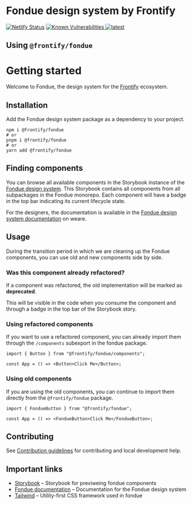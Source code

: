 # Fondue design system by Frontify

[![Netlify Status](https://api.netlify.com/api/v1/badges/898e60eb-df4e-49d9-9d1d-829aeb9f61c2/deploy-status)](https://app.netlify.com/sites/fondue-components/deploys)
<a href="https://snyk.io/test/github/Frontify/fondue">
<img src="https://snyk.io/test/github/Frontify/fondue/badge.svg" alt="Known Vulnerabilities" />
</a>
<a href="https://github.com/Frontify/fondue/blob/main/README.md" title="latest">
<img alt="latest" src="https://img.shields.io/npm/v/@frontify/fondue/latest.svg" />
</a>

## Using `@frontify/fondue`

# Getting started

Welcome to Fondue, the design system for the [Frontify](https://frontify.com) ecosystem.

## Installation

Add the Fondue design system package as a dependency to your project.

```shell
npm i @frontify/fondue
# or
pnpm i @frontify/fondue
# or
yarn add @frontify/fondue
```

## Finding components

You can browse all available components in the Storybook instance of the [Fondue design system](https://fondue-components.frontify.com).
This Storybook contains all components from all subpackages in the Fondue monorepo. Each component will have a badge in the top bar indicating its current lifecycle state.

For the designers, the documentation is available in the [Fondue design system documentation](https://weare.frontify.com/document/1266?#/using-fondue) on weare.

## Usage

During the transition period in which we are cleaning up the Fondue components, you can use old and new components side by side.

### Was this component already refactored?

If a component was refactored, the old implementation will be marked as **deprecated**.

This will be visible in the code when you consume the component and through a badge in the top bar of the Storybook story.

### Using refactored components

If you want to use a refactored component, you can already import them through the `/components` subexport in the fondue package.

```tsx
import { Button } from "@frontify/fondue/components";

const App = () => <Button>Click Me</Button>;
```

### Using old components

If you are using the old components, you can continue to import them directly from the `@frontify/fondue` package.

```tsx
import { FondueButton } from "@frontify/fondue";

const App = () => <FondueButton>Click Me</FondueButton>;
```

## Contributing

See [Contribution guidelines](CONTRIBUTING.md) for contributing and local development help.

## Important links

-   [Storybook](https://fondue-components.frontify.com) – Storybook for previweing fondue components
-   [Fondue documentation](https://weare.frontify.com/document/1266?#/using-fondue) – Documentation for the Fondue design system
-   [Tailwind](https://tailwindcss.com/docs) – Utility-first CSS framework used in fondue
